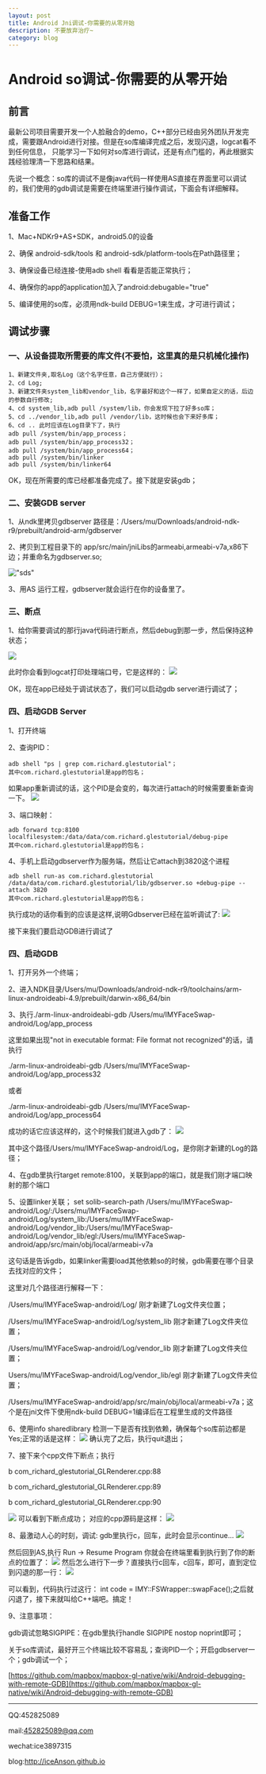 ```yaml
---
layout: post
title: Android Jni调试-你需要的从零开始
description: 不要放弃治疗~
category: blog
---
```


# Android so调试-你需要的从零开始

## 前言
	
最新公司项目需要开发一个人脸融合的demo，C++部分已经由另外团队开发完成，需要跟Android进行对接。但是在so库编译完成之后，发现闪退，logcat看不到任何信息，
只能学习一下如何对so库进行调试，还是有点门槛的，再此根据实践经验理清一下思路和结果。

先说一个概念：so库的调试不是像java代码一样使用AS直接在界面里可以调试的，我们使用的gdb调试是需要在终端里进行操作调试，下面会有详细解释。

## 准备工作

1、Mac+NDKr9+AS+SDK，android5.0的设备

2、确保 android-sdk/tools 和 android-sdk/platform-tools在Path路径里；

3、确保设备已经连接-使用adb shell 看看是否能正常执行；

4、确保你的app的application加入了android:debugable="true"

5、编译使用的so库，必须用ndk-build DEBUG=1来生成，才可进行调试；

## 调试步骤

### 一、从设备提取所需要的库文件(不要怕，这里真的是只机械化操作)
	
	1、新建文件夹,取名Log（这个名字任意，自己方便就行）；
	2、cd Log;
	3、新建文件夹system_lib和vendor_lib，名字最好和这个一样了，如果自定义的话，后边的参数自行修改;
	4、cd system_lib,adb pull /system/lib，你会发现下拉了好多so库；
	5、cd ../vendor_lib,adb pull /vendor/lib，这时候也会下来好多库；
	6、cd .. 此时应该在Log目录下了，执行 
	adb pull /system/bin/app_process；
	adb pull /system/bin/app_process32；
	adb pull /system/bin/app_process64；
	adb pull /system/bin/linker 
	adb pull /system/bin/linker64
	
OK，现在所需要的库已经都准备完成了。接下就是安装gdb；

### 二、安装GDB server

1、从ndk里拷贝gdbserver
路径是：/Users/mu/Downloads/android-ndk-r9/prebuilt/android-arm/gdbserver
	
2、拷贝到工程目录下的 app/src/main/jniLibs的armeabi,armeabi-v7a,x86下边；并重命名为gdbserver.so;
	
!["sds"](http://7xnby9.com1.z0.glb.clouddn.com/so1.png)

3、用AS 运行工程，gdbserver就会运行在你的设备里了。

### 三、断点

1、给你需要调试的那行java代码进行断点，然后debug到那一步，然后保持这种状态；

![](http://7xnby9.com1.z0.glb.clouddn.com/SO2.png)

此时你会看到logcat打印处理端口号，它是这样的：
![](http://7xnby9.com1.z0.glb.clouddn.com/SO3.png)


OK，现在app已经处于调试状态了，我们可以启动gdb server进行调试了；

### 四、启动GDB Server

1、打开终端

2、查询PID：

	adb shell "ps | grep com.richard.glestutorial"；
	其中com.richard.glestutorial是app的包名；
如果app重新调试的话，这个PID是会变的，每次进行attach的时候需要重新查询一下。
![](http://7xnby9.com1.z0.glb.clouddn.com/SO4.png)

3、端口映射：

	adb forward tcp:8100 localfilesystem:/data/data/com.richard.glestutorial/debug-pipe
	其中com.richard.glestutorial是app的包名；

4、手机上启动gdbserver作为服务端，然后让它attach到3820这个进程

	adb shell run-as com.richard.glestutorial /data/data/com.richard.glestutorial/lib/gdbserver.so +debug-pipe --attach 3820 
	其中com.richard.glestutorial是app的包名；

执行成功的话你看到的应该是这样,说明Gdbserver已经在监听调试了:
![](http://7xnby9.com1.z0.glb.clouddn.com/SO6.png)

接下来我们要启动GDB进行调试了
### 四、启动GDB 

1、打开另外一个终端；

2、进入NDK目录/Users/mu/Downloads/android-ndk-r9/toolchains/arm-linux-androideabi-4.9/prebuilt/darwin-x86_64/bin
	
3、执行./arm-linux-androideabi-gdb /Users/mu/IMYFaceSwap-android/Log/app_process

这里如果出现"not in executable format: File format not recognized"的话，请执行

./arm-linux-androideabi-gdb /Users/mu/IMYFaceSwap-android/Log/app_process32

或者

./arm-linux-androideabi-gdb /Users/mu/IMYFaceSwap-android/Log/app_process64

成功的话它应该这样的，这个时候我们就进入gdb了：
![](http://7xnby9.com1.z0.glb.clouddn.com/SO7.png)

其中这个路径/Users/mu/IMYFaceSwap-android/Log，是你刚才新建的Log的路径；	

4、在gdb里执行target remote:8100，关联到app的端口，就是我们刚才端口映射的那个端口

5、设置linker关联；
set solib-search-path /Users/mu/IMYFaceSwap-android/Log/:/Users/mu/IMYFaceSwap-android/Log/system_lib:/Users/mu/IMYFaceSwap-android/Log/vendor_lib:/Users/mu/IMYFaceSwap-android/Log/vendor_lib/egl:/Users/mu/IMYFaceSwap-android/app/src/main/obj/local/armeabi-v7a

这句话是告诉gdb，如果linker需要load其他依赖so的时候，gdb需要在哪个目录去找对应的文件；

这里对几个路径进行解释一下：

/Users/mu/IMYFaceSwap-android/Log/ 刚才新建了Log文件夹位置；

/Users/mu/IMYFaceSwap-android/Log/system_lib 刚才新建了Log文件夹位置；

/Users/mu/IMYFaceSwap-android/Log/vendor_lib 刚才新建了Log文件夹位置；

Users/mu/IMYFaceSwap-android/Log/vendor_lib/egl 刚才新建了Log文件夹位置；

/Users/mu/IMYFaceSwap-android/app/src/main/obj/local/armeabi-v7a；这个是在jni文件下使用ndk-build DEBUG=1编译后在工程里生成的文件路径

6、使用info sharedlibrary 检测一下是否有找到依赖，确保每个so库前边都是Yes;正常的话是这样：
![](http://7xnby9.com1.z0.glb.clouddn.com/SO8.png)
确认完了之后，执行quit退出；

7、接下来个cpp文件下断点；执行

b com_richard_glestutorial_GLRenderer.cpp:88

b com_richard_glestutorial_GLRenderer.cpp:89

b com_richard_glestutorial_GLRenderer.cpp:90

![](http://7xnby9.com1.z0.glb.clouddn.com/SO11.png)
可以看到下断点成功；
对应的cpp源码是这样：
![](http://7xnby9.com1.z0.glb.clouddn.com/SO12.png)


8、最激动人心的时刻，调试:
gdb里执行c，回车，此时会显示continue...
![](http://7xnby9.com1.z0.glb.clouddn.com/SO13.png)

然后回到AS,执行 Run -> Resume Program
你就会在终端里看到执行到了你的断点的位置了：
![](http://7xnby9.com1.z0.glb.clouddn.com/SO14.png)
然后怎么进行下一步？直接执行c回车，c回车，即可，直到定位到闪退的那一行：
![](http://7xnby9.com1.z0.glb.clouddn.com/SO15.png)

可以看到，代码执行过这行： int code =  IMY::FSWrapper::swapFace();之后就闪退了，接下来就叫给C++端吧。搞定！

9、注意事项：

gdb调试忽略SIGPIPE：在gdb里执行handle SIGPIPE nostop noprint即可；

关于so库调试，最好开三个终端比较不容易乱；查询PID一个；开启gdbserver一个；gdb调试一个；

[https://github.com/mapbox/mapbox-gl-native/wiki/Android-debugging-with-remote-GDB](https://github.com/mapbox/mapbox-gl-native/wiki/Android-debugging-with-remote-GDB)

----------
QQ:452825089

mail:452825089@qq.com

wechat:ice3897315

blog:http://iceAnson.github.io